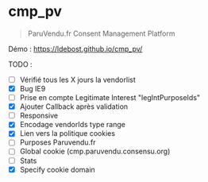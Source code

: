 # cmp_pv
> ParuVendu.fr Consent Management Platform

Démo : https://ldebost.github.io/cmp_pv/

TODO :
- [ ] Vérifié tous les X jours la vendorlist
- [x] Bug IE9
- [ ] Prise en compte Legitimate Interest "legIntPurposeIds"
- [x] Ajouter Callback après validation
- [ ] Responsive
- [x] Encodage vendorIds type range
- [x] Lien vers la politique cookies
- [ ] Purposes Paruvendu.fr
- [ ] Global cookie (cmp.paruvendu.consensu.org)
- [ ] Stats
- [x] Specify cookie domain